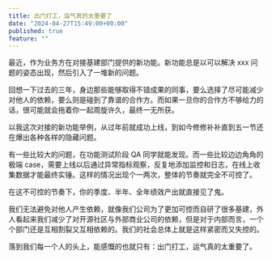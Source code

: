 ```yaml
---
title: 出门打工，运气真的太重要了
date: "2024-04-27T15:49:00+00:00"
published: true
feature: ""
---
```


最近，作为业务方在对接基建部门提供的新功能。新功能总是以可以解决 xxx 问题的姿态出现，然后引入了一堆新的问题。

<!-- more -->

回想一下过去的三年，身边那些能够取得不错成果的同事，要么选择了尽可能减少对他人的依赖，要么则是碰到了靠谱的合作方。而如果一旦你的合作方不够给力的话，很可能就会拖着你一起周旋许久，最终一无所获。

以我这次对接的新功能举例，从过年前就成功上线，到如今修修补补直到五一节还在爆出各种各样的隐藏问题。

有一些比较大的问题，在功能测试阶段 QA 同学就能发现。而一些比较边边角角的极端 case，需要上线以后通过异常指标观察，反复地添加监控和日志，在线上收集数据才能最终实锤。这样的情况出现个一两次，整体的节奏就完全不可控了。

在这不可控的节奏下，你的季度、半年、全年绩效产出就直接见了鬼。

我们无法避免对他人产生依赖，就像我们公司为了更加可控而自研了很多基建，外人看起来我们减少了对开源社区与外部商业公司的依赖，但是对于内部而言，一个个部门还是互相割裂又互相依赖的。我们的社会总体上就是这样紧密而又失控的。

落到我们每一个人的头上，能感慨的也就只有：出门打工，运气真的太重要了。
